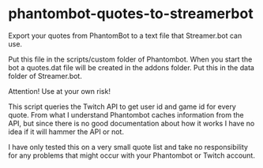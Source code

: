 # phantombot-quotes-to-streamerbot
Export your quotes from PhantomBot to a text file that Streamer.bot can use.

Put this file in the scripts/custom folder of Phantombot. When you start the bot a quotes.dat file will be created in the addons folder. Put this in the data folder of Streamer.bot.


Attention! Use at your own risk!

This script queries the Twitch API to get user id and game id for every quote. From what I understand Phantombot caches information from the API, but since there is no good documentation about how it works I have no idea if it will hammer the API or not.

I have only tested this on a very small quote list and take no responsibility for any problems that might occur with your Phantombot or Twitch account.
